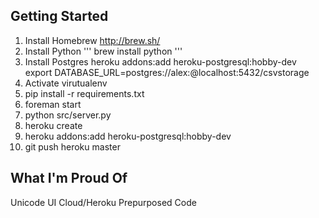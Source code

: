 ## Getting Started

1. Install Homebrew http://brew.sh/
1. Install Python
'''
brew install python
'''
1. Install Postgres
heroku addons:add heroku-postgresql:hobby-dev
export DATABASE_URL=postgres://alex:@localhost:5432/csvstorage
1. Activate virutualenv
1. pip install -r requirements.txt
1. foreman start
1. python src/server.py
1. heroku create
1. heroku addons:add heroku-postgresql:hobby-dev
1. git push heroku master

## What I'm Proud Of

Unicode
UI
Cloud/Heroku
Prepurposed Code